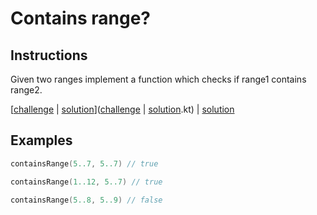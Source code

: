 # Contains range?

## Instructions

Given two ranges implement a function which checks if range1 contains range2.

[[challenge](challenge) | [solution](solution.kt)]([challenge](challenge) | [solution](solution.kt).kt) | [solution](solution.kt)

## Examples

```kotlin
containsRange(5..7, 5..7) // true

containsRange(1..12, 5..7) // true

containsRange(5..8, 5..9) // false
```

